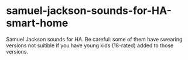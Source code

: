 # samuel-jackson-sounds-for-HA-smart-home
Samuel Jackson sounds for HA. Be careful: some of them have swearing versions not suitible if you have young kids (18-rated) added to those versions.

